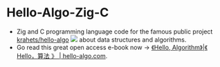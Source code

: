 # Hello-Algo-Zig-C
- Zig and C programming language code for the famous public project [krahets/hello-algo](https://github.com/krahets/hello-algo) <img src="https://img.shields.io/github/stars/krahets/hello-algo?style=social"/> about data structures and algorithms.
- Go read this great open access e-book now -> [《Hello, Algorithm》|《 Hello，算法 》 | hello-algo.com](https://www.hello-algo.com/). 